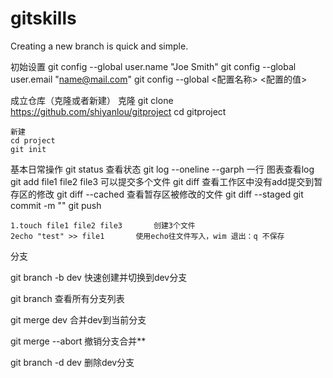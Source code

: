 # gitskills

Creating a new branch is quick and simple.

初始设置
git config --global user.name "Joe Smith"
git config --global user.email "name@mail.com"
git config --global <配置名称> <配置的值>


成立仓库（克隆或者新建）
	克隆
	git clone https://github.com/shiyanlou/gitproject
	cd gitproject

	新建
	cd project
	git init

基本日常操作
git status		查看状态
git log --oneline --garph		一行 图表查看log
git add file1 file2 file3		可以提交多个文件
git diff				查看工作区中没有add提交到暂存区的修改
git diff --cached		查看暂存区被修改的文件 git diff --staged
git commit -m ""
git push

	1.touch file1 file2 file3		创建3个文件
	2echo "test" >> file1		使用echo往文件写入，wim 退出：q 不保存

分支

git branch -b dev 快速创建并切换到dev分支

git branch		查看所有分支列表

git merge dev		合并dev到当前分支

git merge --abort		撤销分支合并**

git branch -d dev		删除dev分支
